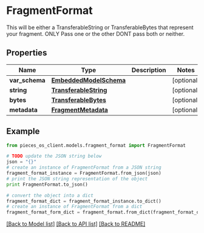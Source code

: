 # FragmentFormat

This will be either a TransferableString or TransferableBytes that represent your fragment. ONLY Pass one or the other DONT pass both or neither.

## Properties

Name | Type | Description | Notes
------------ | ------------- | ------------- | -------------
**var_schema** | [**EmbeddedModelSchema**](EmbeddedModelSchema) |  | [optional] 
**string** | [**TransferableString**](TransferableString) |  | [optional] 
**bytes** | [**TransferableBytes**](TransferableBytes) |  | [optional] 
**metadata** | [**FragmentMetadata**](FragmentMetadata) |  | [optional] 

## Example

```python
from pieces_os_client.models.fragment_format import FragmentFormat

# TODO update the JSON string below
json = "{}"
# create an instance of FragmentFormat from a JSON string
fragment_format_instance = FragmentFormat.from_json(json)
# print the JSON string representation of the object
print FragmentFormat.to_json()

# convert the object into a dict
fragment_format_dict = fragment_format_instance.to_dict()
# create an instance of FragmentFormat from a dict
fragment_format_form_dict = fragment_format.from_dict(fragment_format_dict)
```
[[Back to Model list]](../README#documentation-for-models) [[Back to API list]](../README#documentation-for-api-endpoints) [[Back to README]](../README)


